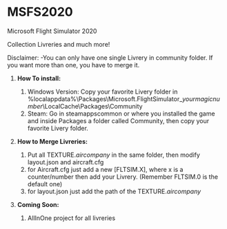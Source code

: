 # MSFS2020
Microsoft Flight Simulator 2020

Collection Livreries and much more! 

Disclaimer:
   -You can only have one single Livrery in community folder. If you want more than one, you have to merge it.

1. **How To install:**
   1. Windows Version: Copy your favorite Livery folder in %localappdata%\Packages\Microsoft.FlightSimulator_$yourmagicnumber$\LocalCache\Packages\Community
   1. Steam: Go in steamappscommon or where you installed the game and inside Packages a folder called Community, then copy your favorite Livery folder.



2. **How to Merge Livreries:**
   1. Put all TEXTURE.$aircompany$ in the same folder, then modify layout.json and aircraft.cfg   
   2. for Aircraft.cfg just add a new [FLTSIM.X], where x is a counter/number then add your Livrery. (Remember FLTSIM.0 is the default one)
   3. for layout.json just add the path of the TEXTURE.$aircompany$


3. **Coming Soon:**
   1. AllInOne project for all livreries

